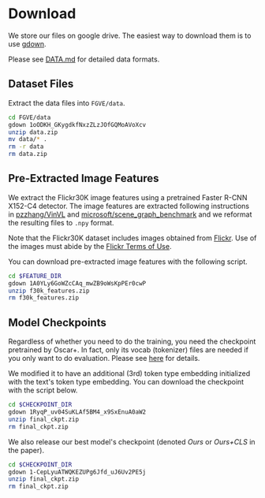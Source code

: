 # Download
We store our files on google drive. The easiest way to download them is to use [gdown](https://pypi.org/project/gdown/).

Please see [DATA.md](DATA.md) for detailed data formats.

## Dataset Files
Extract the data files into `FGVE/data`.

```bash
cd FGVE/data
gdown 1oODKH_GKygdkfNxzZLzJOfGQMoAVoXcv
unzip data.zip
mv data/* .
rm -r data
rm data.zip
```

## Pre-Extracted Image Features
We extract the Flickr30K image features using a pretrained Faster R-CNN X152-C4 detector. The image features are extracted following instructions in [pzzhang/VinVL](https://github.com/pzzhang/VinVL) and [microsoft/scene\_graph\_benchmark](https://github.com/microsoft/scene_graph_benchmark) and we reformat the resulting files to `.npy` format.

Note that the Flickr30K dataset includes images obtained from [Flickr](https://www.flickr.com/). Use of the images must abide by the [Flickr Terms of Use](http://www.flickr.com/help/terms/). 

You can download pre-extracted image features with the following script.

```bash
cd $FEATURE_DIR
gdown 1A0YLy6GoWZcCAq_mwZB9oWsKpPEr0cwP
unzip f30k_features.zip
rm f30k_features.zip
```

## Model Checkpoints
Regardless of whether you need to do the training, you need the checkpoint pretrained by Oscar+. In fact, only its vocab (tokenizer) files are needed if you only want to do evaluation. Please see [here](https://github.com/SkrighYZ/FGVE/blob/65ef32b16b00dfb1ac89d88064a938f992625ca7/oscar/run_ve_amr.py#L1052) for details.

We modified it to have an additional (3rd) token type embedding initialized with the text's token type embedding. You can download the checkpoint with the script below.

```bash
cd $CHECKPOINT_DIR
gdown 1RyqP_uv04SuKLAf5BM4_x9SxEnuA0aW2
unzip final_ckpt.zip
rm final_ckpt.zip
```

We also release our best model's checkpoint (denoted *Ours* or *Ours+CLS* in the paper).

```bash
cd $CHECKPOINT_DIR
gdown 1-CepLyuATWQKEZUPg6Jfd_uJ6Uv2PE5j
unzip final_ckpt.zip
rm final_ckpt.zip
```
